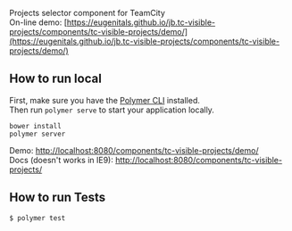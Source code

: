 Projects selector component for TeamCity  
On-line demo: [https://eugenitals.github.io/jb.tc-visible-projects/components/tc-visible-projects/demo/](https://eugenitals.github.io/jb.tc-visible-projects/components/tc-visible-projects/demo/) 

## How to run local
First, make sure you have the [Polymer CLI](https://www.npmjs.com/package/polymer-cli) installed.  
Then run `polymer serve` to start your application locally.
```
bower install
polymer server
``` 
Demo: [http://localhost:8080/components/tc-visible-projects/demo/](http://localhost:8080/components/tc-visible-projects/demo/)  
Docs (doesn't works in IE9): [http://localhost:8080/components/tc-visible-projects/](http://localhost:8080/components/tc-visible-projects/)   

## How to run Tests
```
$ polymer test
```
